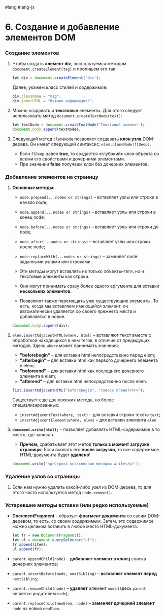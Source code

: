 #lang #lang-js 

# 6. Создание и добавление элементов DOM

### Создание элементов

1. Чтобы создать **элемент div**, воспользуемся методом `document.createElement(tag)` и пропишем его так:

   ```javascript
   let div = document.createElement('div');
   ```

   Далее, укажем класс стилей и содержимое:

   ```javascript
   div.className = "msg";
   div.innerHTML = "Важная информация!";
   ```

2. Можно создавать и **текстовые** элементы. Для этого следует использовать метод `document.createTextNode(text)`:

   ```javascript
   let textNode = document.createTextNode('Текстовый элемент');
   document.body.append(textNode);
   ```

3. Следующий метод `cloneNode` позволяет создавать **клон узла** DOM-дерева. Он имеет следующий синтаксис: `elem.cloneNode(flDeep);`
   - Если `flDeep` равен **true**, то создается «глубокий» клон объекта со всеми его свойствами и дочерними элементами.
   - При значении **false** получаем клон без дочерних элементов.

### Добавление элементов на страницу

1. **Основные методы:**
   - `node.prepend(...nodes or strings)` – вставляет узлы или строки в начало node;
   - `node.append(...nodes or strings)` – вставляет узлы или строки в конец node;
   - `node.before(...nodes or strings)` – вставляет узлы или строки до node;
   - `node.after(...nodes or strings)` – вставляет узлы или строки после node;
   - `node.replaceWith(...nodes or strings)` – заменяет node заданными узлами или строками.

   - Эти методы могут вставлять не только объекты-теги, но и текстовые элементы как строки.
   - Они могут принимать сразу более одного аргумента для вставки **нескольких элементов**.
   - Позволяют также перемещать уже существующие элементы. То есть, когда мы вставляем имеющийся элемент, он автоматически удаляется со своего прежнего места и добавляется в новое.

   ```javascript
   document.body.append(div);
   ```

2. `elem.insertAdjacentHTML(where, html)` – вставляют текст вместе с обработкой находящихся в нем тегов, в отличие от предыдущих методов. Здесь `where` может принимать значения:
   - **"beforebegin"** – для вставки html непосредственно перед elem;
   - **"afterbegin"** – для вставки html как первого дочернего элемента в elem;
   - **"beforeend"** – для вставки html как последнего дочернего элемента в elem;
   - **"afterend"** – для вставки html непосредственно после elem.

   ```javascript
   list.insertAdjacentHTML("beforebegin", "Список планет<hr>");
   ```

   Существует еще два похожих метода, но более специализированных:
   - `insertAdjacentText(where, text)` – для вставки строки текста `text`;
   - `insertAdjacentElement(where, elem)` – для вставки элемента `elem`.

3. **`document.write(html);`** - позволяет добавлять HTML-содержимое в то место, где записан.

   - **_Причем,_** срабатывает этот метод **только в момент загрузки страницы**. Если вызвать его **после загрузки**, то все содержимое HTML-документа будет **удалено!**

   ```javascript
   document.write('<p>Строка вставленная методом write</p>');
   ```

### Удаление узлов со страницы

1. Если нам нужно удалить какой-либо узел из DOM-дерева, то для этого часто используется метод `node.remove()`.

### Устаревшие методы вставки (или редко используемые)

- **DocumentFragment** - образует **фрагмент документа** со своим DOM-деревом, то есть, со своим содержимым. Затем, это содержимое можно целиком вставить в любое место HTML-документа.

   ```javascript
   let fr = new DocumentFragment();
   let ul = document.querySelector("ul");
   fr.append(item);
   ul.append(fr);
   ```

- `parent.appendChild(node)` – **добавляет элемент в конец** списка дочерних элементов;
- `parent.insertBefore(node, nextSibling)` – **вставляет элемент перед** `nextSibling`;
- `parent.removeChild(node)` – **удаляет** элемент `node` (здесь `parent` является родителем `node`);
- `parent.replaceChild(newElem, node)` – **заменяет дочерний элемент** `node` на новый `newElem`.
